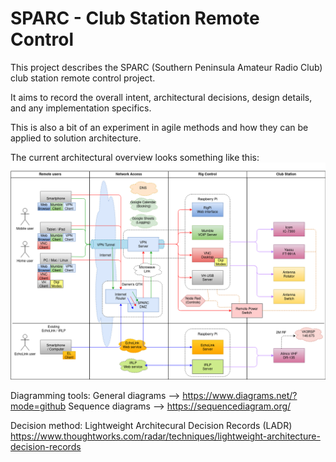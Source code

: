 # SPARC - Club Station Remote Control

This project describes the SPARC (Southern Peninsula Amateur Radio Club) club station remote control project.

It aims to record the overall intent, architectural decisions, design details, and any implementation specifics.

This is also a bit of an experiment in agile methods and how they can be applied to solution architecture.

The current architectural overview looks something like this:
![Remote control diagram](https://github.com/StevPem/SPARC-Club-Station-Remote-Control/blob/main/diagrams/SPARC%20Club%20Station%20Remote%20Control-Component%20model.png)

Diagramming tools:
General diagrams --> https://www.diagrams.net/?mode=github
Sequence diagrams --> https://sequencediagram.org/

Decision method: Lightweight Architecural Decision Records (LADR)
https://www.thoughtworks.com/radar/techniques/lightweight-architecture-decision-records
